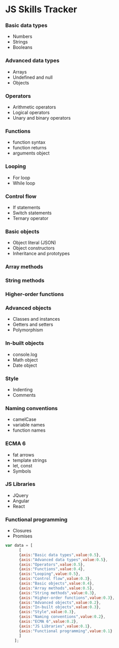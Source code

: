 # JS Skills Tracker
### Basic data types
* Numbers
* Strings
* Booleans

### Advanced data types
* Arrays
* Undefined and null
* Objects

### Operators
* Arithmetic operators
* Logical operators
* Unary and binary operators

### Functions
* function syntax
* function returns
* arguments object

### Looping
* For loop
* While loop

### Control flow
* If statements
* Switch statements
* Ternary operator

### Basic objects
* Object literal (JSON)
* Object constructors
* Inheritance and prototypes

### Array methods

### String methods

### Higher-order functions

### Advanced objects
* Classes and instances
* Getters and setters
* Polymorphism

### In-built objects
* console.log
* Math object
* Date object

### Style
* Indenting
* Comments

### Naming conventions
* camelCase
* variable names
* function names

### ECMA 6
* fat arrows
* template strings
* let, const
* Symbols

### JS Libraries
* JQuery
* Angular
* React

### Functional programming
* Closures
* Promises

```javascript
var data = [
      [
      {axis:"Basic data types",value:0.5},
      {axis:"Advanced data types",value:0.5},
      {axis:"Operators",value:0.5},
      {axis:"Functions",value:0.4},
      {axis:"Looping",value:0.5},
      {axis:"Control flow",value:0.3},
      {axis:"Basic objects",value:0.4},
      {axis:"Array methods",value:0.5},
      {axis:"String methods",value:0.3},
      {axis:"Higher-order functions",value:0.3},
      {axis:"Advanced objects",value:0.2},
      {axis:"In-built objects",value:0.3},
      {axis:"Style",value:0.3},
      {axis:"Naming conventions",value:0.2},
      {axis:"ECMA 6",value:0.2},
      {axis:"JS Libraries",value:0.1},
      {axis:"Functional programming",value:0.1}
      ]
    ];
```
